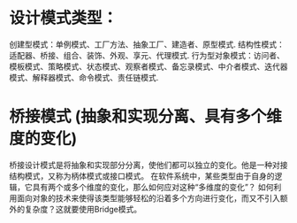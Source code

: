 # 设计模式类型：
创建型模式：单例模式、工厂方法、抽象工厂、建造者、原型模式.
结构性模式：适配器、桥接、组合、装饰、外观、享元、代理模式.
行为型对象模式：访问者、模板模式、策略模式、状态模式、观察者模式、备忘录模式、中介者模式、迭代器模式、解释器模式、命令模式、责任链模式.



# 桥接模式 (抽象和实现分离、具有多个维度的变化)
桥接设计模式是将抽象和实现部分分离，使他们都可以独立的变化。他是一种对接结构模式，又称为柄体模式或接口模式。
在软件系统中，某些类型由于自身的逻辑，它具有两个或多个维度的变化，那么如何应对这种“多维度的变化”？
如何利用面向对象的技术来使得该类型能够轻松的沿着多个方向进行变化，而又不引入额外的复杂度？这就要使用Bridge模式。